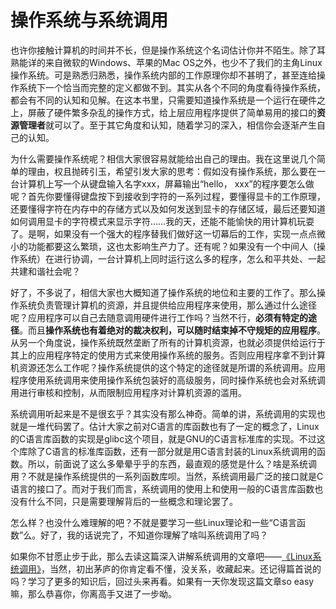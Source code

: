 # 操作系统与系统调用

也许你接触计算机的时间并不长，但是操作系统这个名词估计你并不陌生。除了耳熟能详的来自微软的Windows、苹果的Mac OS之外，也少不了我们的主角Linux操作系统。可是熟悉归熟悉，操作系统内部的工作原理你却不甚明了，甚至连给操作系统下一个恰当而完整的定义都做不到。其实从各个不同的角度看待操作系统，都会有不同的认知和见解。在这本书里，只需要知道操作系统是一个运行在硬件之上，屏蔽了硬件繁多杂乱的操作方式，给上层应用程序提供了简单易用的接口的**资源管理者**就可以了。至于其它角度和认知，随着学习的深入，相信你会逐渐产生自己的认知。

为什么需要操作系统呢？相信大家很容易就能给出自己的理由。我在这里说几个简单的理由，权且抛砖引玉，希望引发大家的思考：假如没有操作系统，那么要在一台计算机上写一个从键盘输入名字xxx，屏幕输出“hello， xxx”的程序要怎么做呢？首先你要懂得键盘按下到接收到字符的一系列过程，要懂得显卡的工作原理，还要懂得字符在内存中的存储方式以及如何发送到显卡的存储区域，最后还要知道如何调用显卡的字符模式来显示字符……我的天，还能不能愉快的用计算机玩耍了。是啊，如果没有一个强大的程序替我们做好这一切幕后的工作，实现一点点微小的功能都要这么繁琐，这也太影响生产力了。还有呢？如果没有一个中间人（操作系统）在进行协调，一台计算机上同时运行这么多的程序，怎么和平共处、一起共建和谐社会呢？

好了，不多说了，相信大家也大概知道了操作系统的地位和主要的工作了。那么操作系统负责管理计算机的资源，并且提供给应用程序来使用，那么通过什么途径呢？应用程序可以自己去随意调用硬件进行工作吗？当然不行，**必须有特定的途径**。而且**操作系统也有着绝对的裁决权利，可以随时结束掉不守规矩的应用程序**。从另一个角度说，操作系统既然垄断了所有的计算机资源，也就必须提供给运行于其上的应用程序特定的使用方式来使用操作系统的服务。否则应用程序拿不到计算机资源还怎么工作呢？操作系统提供的这个特定的途径就是所谓的系统调用。应用程序使用系统调用来使用操作系统包装好的高级服务，同时操作系统也会对系统调用进行审核和控制，从而限制应用程序对计算机资源的滥用。

系统调用听起来是不是很玄乎？其实没有那么神奇。简单的讲，系统调用的实现也就是一堆代码罢了。估计大家之前对C语言的库函数也有了一定的概念了，Linux的C语言库函数的实现是glibc这个项目，就是GNU的C语言标准库的实现。不过这个库除了C语言的标准库函数，还有一部分就是用C语言封装的Linux系统调用的函数。所以，前面说了这么多晕晕乎乎的东西，最直观的感觉是什么？啥是系统调用？不就是操作系统提供的一系列函数库呗。当然，系统调用最广泛的接口就是C语言的接口了。而对于我们而言，系统调用的使用上和使用一般的C语言库函数也没有什么不同，只是需要理解背后的一些概念和理论罢了。

怎么样？也没什么难理解的吧？不就是要学习一些Linux理论和一些“C语言函数”么。好了，我的话说完了，不知道你理解了啥叫系统调用了吗？

如果你不甘愿止步于此，那么去读这篇深入讲解系统调用的文章吧——[《Linux系统调用》](http://blog.sae.sina.com.cn/archives/2200)，当然，初出茅庐的你肯定看不懂，没关系，收藏起来。还记得篇首说的吗？学习了更多的知识后，回过头来再看。如果有一天你发现这篇文章so easy嘛，那么恭喜你，你离高手又进了一步呦。